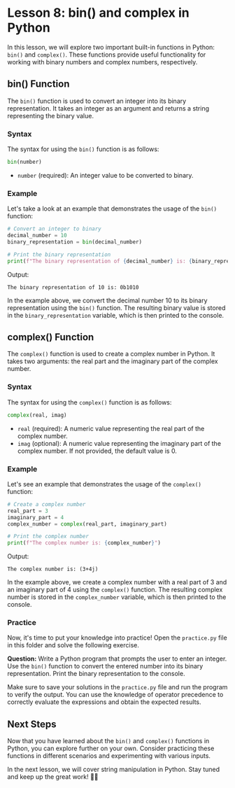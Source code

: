 # **Lesson 8: bin() and complex in Python**

In this lesson, we will explore two important built-in functions in Python: `bin()` and `complex()`. These functions provide useful functionality for working with binary numbers and complex numbers, respectively.

## **bin() Function**

The `bin()` function is used to convert an integer into its binary representation. It takes an integer as an argument and returns a string representing the binary value.

### **Syntax**

The syntax for using the `bin()` function is as follows:

```python
bin(number)
```

- `number` (required): An integer value to be converted to binary.

### **Example**

Let's take a look at an example that demonstrates the usage of the `bin()` function:

```python
# Convert an integer to binary
decimal_number = 10
binary_representation = bin(decimal_number)

# Print the binary representation
print(f"The binary representation of {decimal_number} is: {binary_representation}")
```

Output:
```
The binary representation of 10 is: 0b1010
```

In the example above, we convert the decimal number 10 to its binary representation using the `bin()` function. The resulting binary value is stored in the `binary_representation` variable, which is then printed to the console.

## **complex() Function**

The `complex()` function is used to create a complex number in Python. It takes two arguments: the real part and the imaginary part of the complex number.

### **Syntax**

The syntax for using the `complex()` function is as follows:

```python
complex(real, imag)
```

- `real` (required): A numeric value representing the real part of the complex number.
- `imag` (optional): A numeric value representing the imaginary part of the complex number. If not provided, the default value is 0.

### Example

Let's see an example that demonstrates the usage of the `complex()` function:

```python
# Create a complex number
real_part = 3
imaginary_part = 4
complex_number = complex(real_part, imaginary_part)

# Print the complex number
print(f"The complex number is: {complex_number}")
```

Output:
```
The complex number is: (3+4j)
```

In the example above, we create a complex number with a real part of 3 and an imaginary part of 4 using the `complex()` function. The resulting complex number is stored in the `complex_number` variable, which is then printed to the console.

### **Practice**

Now, it's time to put your knowledge into practice! Open the `practice.py` file in this folder and solve the following exercise.

**Question:** Write a Python program that prompts the user to enter an integer. Use the `bin()` function to convert the entered number into its binary representation. Print the binary representation to the console.

Make sure to save your solutions in the `practice.py` file and run the program to verify the output. You can use the knowledge of operator precedence to correctly evaluate the expressions and obtain the expected results.

## **Next Steps**

Now that you have learned about the `bin()` and `complex()` functions in Python, you can explore further on your own. Consider practicing these functions in different scenarios and experimenting with various inputs.

In the next lesson, we will cover string manipulation in Python. Stay tuned and keep up the great work! 🚀🐍


